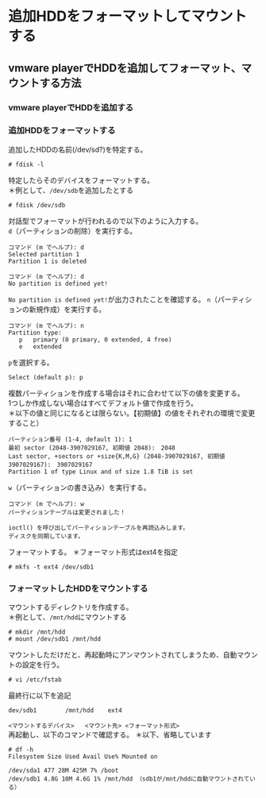 # 追加HDDをフォーマットしてマウントする
## vmware playerでHDDを追加してフォーマット、マウントする方法
### vmware playerでHDDを追加する

### 追加HDDをフォーマットする
追加したHDDの名前(/dev/sd?)を特定する。
```
# fdisk -l
```
特定したらそのデバイスをフォーマットする。  
＊例として、`/dev/sdb`を追加したとする
```
# fdisk /dev/sdb
```
対話型でフォーマットが行われるので以下のように入力する。  
`d`（パーティションの削除）を実行する。
```
コマンド (m でヘルプ): d  
Selected partition 1  
Partition 1 is deleted  
  
コマンド (m でヘルプ): d  
No partition is defined yet!  
```
`No partition is defined yet!`が出力されたことを確認する。
`n`（パーティションの新規作成）を実行する。
```
コマンド (m でヘルプ): n  
Partition type:  
   p   primary (0 primary, 0 extended, 4 free)  
   e   extended  
```
`p`を選択する。
```
Select (default p): p
```
複数パーティションを作成する場合はそれに合わせて以下の値を変更する。  
1つしか作成しない場合はすべてデフォルト値で作成を行う。  
＊以下の値と同じになるとは限らない。【初期値】の値をそれぞれの環境で変更すること）
```
パーティション番号 (1-4, default 1): 1  
最初 sector (2048-3907029167, 初期値 2048):　2048  
Last sector, +sectors or +size{K,M,G} (2048-3907029167, 初期値 3907029167):　3907029167  
Partition 1 of type Linux and of size 1.8 TiB is set  
```
`w`（パーティションの書き込み）を実行する。
```
コマンド (m でヘルプ): w  
パーティションテーブルは変更されました！  
  
ioctl() を呼び出してパーティションテーブルを再読込みします。  
ディスクを同期しています。  
```
フォーマットする。
＊フォーマット形式はext4を指定
```
# mkfs -t ext4 /dev/sdb1
```

### フォーマットしたHDDをマウントする
マウントするディレクトリを作成する。  
＊例として、`/mnt/hdd`にマウントする
```
# mkdir /mnt/hdd  
# mount /dev/sdb1 /mnt/hdd
```
マウントしただけだと、再起動時にアンマウントされてしまうため、自動マウントの設定を行う。
```
# vi /etc/fstab
```
最終行に以下を追記
```
dev/sdb1		/mnt/hdd	ext4
```
`<マウントするデバイス>	<マウント先> <フォーマット形式>`  
再起動し、以下のコマンドで確認する。
＊以下、省略しています
```
# df -h  
Filesystem Size Used Avail Use% Mounted on  

/dev/sda1 477 28M 425M 7% /boot  
/dev/sdb1 4.8G 10M 4.6G 1% /mnt/hdd （sdb1が/mnt/hddに自動マウントされている）
```
